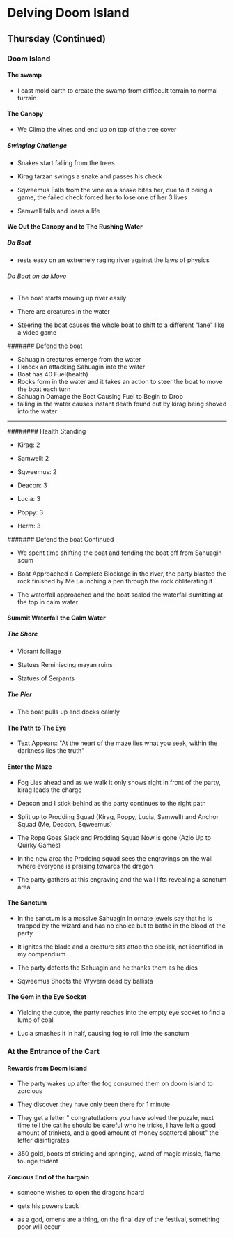 # Delving Doom Island

## Thursday (Continued)

### Doom Island

#### The swamp

- I cast mold earth to create the swamp from diffiecult terrain to normal turrain

#### The Canopy

- We Climb the vines and end up on top of the tree cover

##### Swinging Challenge

- Snakes start falling from the trees

- Kirag tarzan swings a snake and passes his check

- Sqweemus Falls from the vine as a snake bites her, due to it being a game, the failed check forced her to lose one of her 3 lives

- Samwell falls and loses a life

#### We Out the Canopy and to The Rushing Water

##### Da Boat

- rests easy on an extremely raging river against the laws of physics

###### Da Boat on da Move

- The boat starts moving up river easily

- There are creatures in the water

- Steering the boat causes the whole boat to shift to a different "lane" like a video game

####### Defend the boat

- Sahuagin creatures emerge from the water
- I knock an attacking Sahuagin into the water
- Boat has 40 Fuel(health)
- Rocks form in the water and it takes an action to steer the boat to move the boat each turn
- Sahuagin Damage the Boat Causing Fuel to Begin to Drop
- falling in the water causes instant death found out by kirag being shoved into the water

---

######## Health Standing

- Kirag: 2

- Samwell: 2

- Sqweemus: 2

- Deacon: 3

- Lucia: 3

- Poppy: 3

- Herm: 3

####### Defend the boat Continued

- We spent time shifting the boat and fending the boat off from Sahuagin scum

- Boat Approached a Complete Blockage in the river, the party blasted the rock finished by Me Launching a pen through the rock obliterating it

- The waterfall approached and the boat scaled the waterfall sumitting at the top in calm water

#### Summit Waterfall the Calm Water

##### The Shore

- Vibrant foiliage

- Statues Reminiscing mayan ruins

- Statues of Serpants

##### The Pier

- The boat pulls up and docks calmly

#### The Path to The Eye

- Text Appears: "At the heart of the maze lies what you seek, within the darkness lies the truth"

#### Enter the Maze

- Fog Lies ahead and as we walk it only shows right in front of the party, kirag leads the charge

- Deacon and I stick behind as the party continues to the right path

- Split up to Prodding Squad (Kirag, Poppy, Lucia, Samwell) and Anchor Squad (Me, Deacon, Sqweemus)

- The Rope Goes Slack and Prodding Squad Now is gone (Azlo Up to Quirky Games)

- In the new area the Prodding squad sees the engravings on the wall where everyone is praising towards the dragon
- The party gathers at this engraving and the wall lifts revealing a sanctum area

#### The Sanctum

- In the sanctum is a massive Sahuagin In ornate jewels say that he is trapped by the wizard and has no choice but to bathe in the blood of the party

- It ignites the blade and a creature sits attop the obelisk, not identified in my compendium

- The party defeats the Sahuagin and he thanks them as he dies

- Sqweemus Shoots the Wyvern dead by ballista

#### The Gem in the Eye Socket

- Yielding the quote, the party reaches into the empty eye socket to find a lump of coal

- Lucia smashes it in half, causing fog to roll into the sanctum

### At the Entrance of the Cart

#### Rewards from Doom Island

- The party wakes up after the fog consumed them on doom island to zorcious

- They discover they have only been there for 1 minute

- They get a letter " congratutlations you have solved the puzzle, next time tell the cat he should be careful who he tricks, I have left a good amount of trinkets, and a good amount of money scattered about" the letter disintigrates

- 350 gold, boots of striding and springing, wand of magic missle, flame tounge trident

#### Zorcious End of the bargain

- someone wishes to open the dragons hoard

- gets his powers back

- as a god, omens are a thing, on the final day of the festival, something poor will occur
